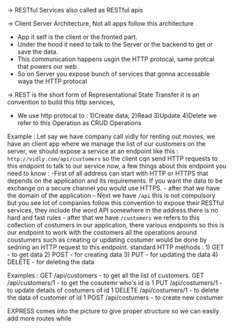 -> RESTful Services also called as RESTful apis

-> Client Server Architecture, Not all apps follow this architecture
   - App it self is the client or the fronted part.
   - Under the hood it need to talk to the Server or the backend to get or save the 
   data.
   - This communication happens usgin the HTTP protocal, same protcal that powers 
   our web.
   - So on Server you expose bunch of services that gonna accessable waya the 
   HTTP protocal

-> REST is the short form of Representational State Transfer it is an convention to 
build this http services,
   - We use http protocal to :  1)Create    data, 
                                2)Read 
                                3)Update 
                                4)Delete 
      we refer to this Operation as CRUD Operations 

   Example :
   Let say we have company call vidly for renting out movies, we have an client app 
   where we manage the list of our customers on the server, we should expose a 
   service at an endpoint like this : `http://vidly.com/api/customers` so the 
   client cqn send HTTP requests to this endpoint to talk to our service now, a few 
   things about this endpoint you need to know :
     -First of all address can start with HTTP or HTTPS that depends on the 
     application and its requirements. If you want the data to be exchange on a 
     secure channel you would use HTTPS.
     - after that we have the domain of the application
     - Next we have `/api` this is not compulsory but you see lot of companies 
     follow this convention to expose their RESTful services, they include the word 
     API somewhere in the address.there is no hard and fast rules
     - after that we have `/customers` we refers to this collection of costumers in 
     our application,  there various endpoints so this is our 
     endpoint to work with the costomers all the operations around coustumers such 
     as creating or updating costumer would be done by sedning an HTTP request to 
     this endpoint.
     standard HTTP methods :
     1) GET - to get data
     2) POST - for creating data
     3) PUT - for  updating the data
     4) DELETE - for deleting the data

   Examples :
   GET /api/customers - to get all the list of customers.
   GET /api/customers/1 - to get the cosutemr who's id is 1
   PUT /api/costumers/1 - to update details of costumers of id 1
   DELETE /api/costumers/1 - to delete the data of customer of id 1
   POST /api/costumers - to create new costumer


   EXPRESS
    comes into the picture to give proper structure so we can easily add more 
    routes while
